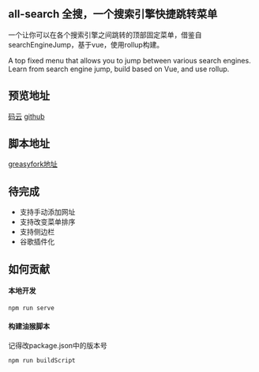 ## all-search 全搜，一个搜索引擎快捷跳转菜单

一个让你可以在各个搜索引擎之间跳转的顶部固定菜单，借鉴自searchEngineJump，基于vue，使用rollup构建。

A top fixed menu that allows you to jump between various search engines. Learn from search engine jump, build based on Vue, and use rollup.

## 预览地址
[码云](https://endday.gitee.io/all-search/)
[github](https://endday.github.io/all-search/)

## 脚本地址
[greasyfork地址](https://greasyfork.org/zh-CN/scripts/397993-all-search)


## 待完成
* 支持手动添加网址
* 支持改变菜单排序
* 支持侧边栏
* 谷歌插件化


## 如何贡献
#### 本地开发
```
npm run serve
```

#### 构建油猴脚本
记得改package.json中的版本号
```
npm run buildScript
```

